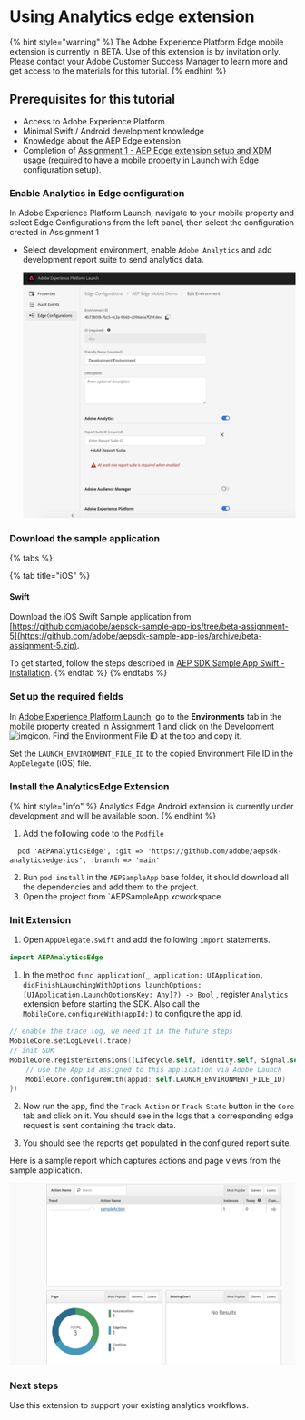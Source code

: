 # Using Analytics edge extension 

{% hint style="warning" %}
The Adobe Experience Platform Edge mobile extension is currently in BETA. Use of this extension is by invitation only. Please contact your Adobe Customer Success Manager to learn more and get access to the materials for this tutorial.
{% endhint %}

## Prerequisites for this tutorial

* Access to Adobe Experience Platform
* Minimal Swift / Android development knowledge 
* Knowledge about the AEP Edge extension
* Completion of [Assignment 1 - AEP Edge extension setup and XDM usage](https://aep-sdks.gitbook.io/docs/beta/experience-platform-extension/tutorials/tutorial-1-edge-extension-setup) (required to have a mobile property in Launch with Edge configuration setup).

### Enable Analytics in Edge configuration

In Adobe Experience Platform Launch, navigate to your mobile property and select Edge Configurations from the left panel, then select the configuration created in Assignment 1

* Select development environment, enable `Adobe Analytics` and add development report suite to send analytics data.

   ![](../../../.gitbook/assets/edge_analytics_config.png)


### Download the sample application

{% tabs %}

{% tab title="iOS" %}

#### Swift

Download the iOS Swift Sample application from [https://github.com/adobe/aepsdk-sample-app-ios/tree/beta-assignment-5](https://github.com/adobe/aepsdk-sample-app-ios/archive/beta-assignment-5.zip).

To get started, follow the steps described in [AEP SDK Sample App Swift - Installation](https://github.com/adobe/aepsdk-sample-app-ios/tree/beta-assignment-5#installation).
{% endtab %}
{% endtabs %}

### Set up the required fields

In [Adobe Experience Platform Launch](https://experience.adobe.com/launch), go to the **Environments** tab in the mobile property created in Assignment 1 and click on the Development![img](https://firebasestorage.googleapis.com/v0/b/gitbook-28427.appspot.com/o/assets%2F-Lf1Mc1caFdNCK_mBwhe%2F-Lf1N06T8hdv0-r5jPPN%2F-Lf1N3-ofPO9fLFT1edw%2Fscreen-shot-2018-10-18-at-11.22.17-am.png?generation=1558039279051937&alt=media)icon. Find the Environment File ID at the top and copy it.

Set the `LAUNCH_ENVIRONMENT_FILE_ID` to the copied Environment File ID in the `AppDelegate` \(iOS\) file.

### Install the AnalyticsEdge Extension

{% hint style="info" %}
Analytics Edge Android extension is currently under development and will be available soon.
{% endhint %}

1. Add the following code to the `Podfile`

```text
  pod 'AEPAnalyticsEdge', :git => 'https://github.com/adobe/aepsdk-analyticsedge-ios', :branch => 'main'
```

2. Run `pod install` in the `AEPSampleApp` base folder, it should download all the dependencies and add them to the project.
3. Open the project from \`AEPSampleApp.xcworkspace

### Init Extension

1. Open `AppDelegate.swift` and add the following `import` statements.

```swift
import AEPAnalyticsEdge
```

1. In the method `func application(_ application: UIApplication, didFinishLaunchingWithOptions launchOptions: [UIApplication.LaunchOptionsKey: Any]?) -> Bool` , register `Analytics` extension before starting the SDK. Also call the `MobileCore.configureWith(appId:)` to configure the app id. 

```swift
// enable the trace log, we need it in the future steps
MobileCore.setLogLevel(.trace)
// init SDK
MobileCore.registerExtensions([Lifecycle.self, Identity.self, Signal.self, Edge.self, Analytics.self], {
    // use the App id assigned to this application via Adobe Launch
    MobileCore.configureWith(appId: self.LAUNCH_ENVIRONMENT_FILE_ID)
})
```

2. Now run the app, find the `Track Action` or `Track State` button in the `Core` tab and click on it. You should see in the logs that a corresponding edge request is sent containing the track data. 

3. You should see the reports get populated in the configured report suite. 

Here is a sample report which captures actions and page views from the sample application. 

  ![](../../../.gitbook/assets/edge_analytics_report.png)

### Next steps

Use this extension to support your existing analytics workflows.